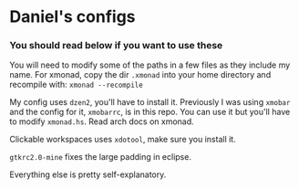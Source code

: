 
# Daniel's configs 

### You should read below if you want to use these


You will need to modify some of the paths in a few files as they include my name. 
For xmonad, copy the dir `.xmonad` into your home directory and recompile with:
	`xmonad --recompile` 

My config uses `dzen2`, you'll have to install it. Previously I was using `xmobar`
and the config for it, `xmobarrc`, is in this repo. You can use it but you'll have to 
modify `xmonad.hs`. Read arch docs on xmonad.

Clickable workspaces uses `xdotool`, make sure you install it.

`gtkrc2.0-mine` fixes the large padding in eclipse. 

Everything else is pretty self-explanatory.
